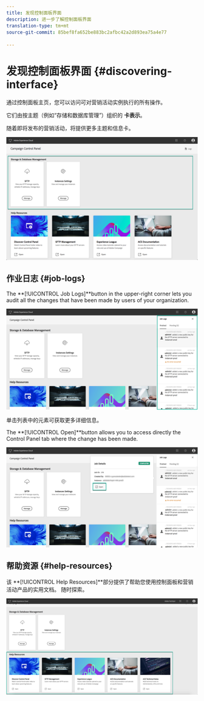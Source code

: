 ```yaml
---
title: 发现控制面板界面
description: 进一步了解控制面板界面
translation-type: tm+mt
source-git-commit: 85bef8fa652be883bc2afbc42a2d893ea75a4e77

---
```



# 发现控制面板界面 {#discovering-interface}

通过控制面板主页，您可以访问可对营销活动实例执行的所有操作。

它们由按主题（例如“存储和数据库管理”）组织的 **卡表示**。

随着即将发布的营销活动，将提供更多主题和信息卡。

![](assets/control_panel_interface.png)

## 作业日志 {#job-logs}

The **[!UICONTROL Job Logs]**button in the upper-right corner lets you audit all the changes that have been made by users of your organization.

![](assets/control_panel_interface2.png)

单击列表中的元素可获取更多详细信息。

The **[!UICONTROL Open]**button allows you to access directly the Control Panel tab where the change has been made.

![](assets/control_panel_logdetails.png)

## 帮助资源 {#help-resources}

该 **[!UICONTROL Help Resources]**部分提供了帮助您使用控制面板和营销活动产品的实用文档。 随时探索。

![](assets/helpresources.png)
